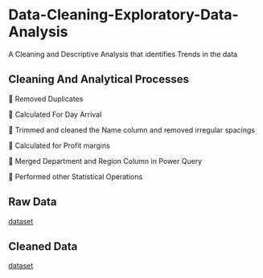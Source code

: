 # Data-Cleaning-Exploratory-Data-Analysis
A Cleaning and Descriptive Analysis that identifies Trends in the data


## Cleaning And Analytical Processes

 Removed Duplicates

 Calculated For Day Arrival


 Trimmed and cleaned the Name column and removed irregular spacings


 Calculated for Profit margins


 Merged Department and Region Column in Power Query  


 Performed other Statistical Operations



## Raw Data

<a href="https://github.com/duval-ys/Data-Cleaning-Exploratory-Data-Analysis/blob/main/Dataset%20Raw.xlsx">dataset</a>


## Cleaned Data
<a href="https://github.com/duval-ys/Data-Cleaning-Exploratory-Data-Analysis/blob/main/Data%20Cleaning.xlsx">dataset</a>

